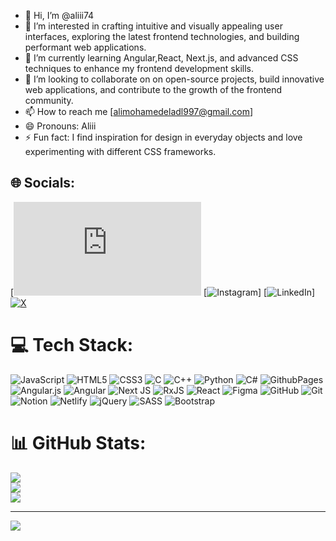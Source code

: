 - 👋 Hi, I’m @aliii74
- 👀 I’m interested in crafting intuitive and visually appealing user interfaces, exploring the latest frontend technologies, and building performant web applications.
- 🌱 I’m currently learning Angular,React, Next.js, and advanced CSS techniques to enhance my frontend development skills.
- 💞️ I’m looking to collaborate on on open-source projects, build innovative web applications, and contribute to the growth of the frontend community.
- 📫 How to reach me [alimohamedeladl997@gmail.com]
- 😄 Pronouns: Aliii
- ⚡ Fun fact:  I find inspiration for design in everyday objects and love experimenting with different CSS frameworks.




## 🌐 Socials:
[![Facebook](https://www.facebook.com/profile.php?id=100087612997612&mibextid=ZbWKwL) [![Instagram](https://www.instagram.com/ali.mohamed880o?igsh=b2UycDk3bzN0YzN4)] [![LinkedIn](https://www.linkedin.com/in/ali-mohamed-el-adl-b5a50923a?utm_source=share&utm_campaign=share_via&utm_content=profile&utm_medium=android_app)] [![X]([https://img.shields.io/badge/X-black.svg?logo=X&logoColor=white)](https://x.com/https://x.com/Aliiimohamed72?t=mR8XEkVBUtAWGbBonelgwg&s=09])

# 💻 Tech Stack:
![JavaScript](https://img.shields.io/badge/javascript-%23323330.svg?style=for-the-badge&logo=javascript&logoColor=%23F7DF1E) ![HTML5](https://img.shields.io/badge/html5-%23E34F26.svg?style=for-the-badge&logo=html5&logoColor=white) ![CSS3](https://img.shields.io/badge/css3-%231572B6.svg?style=for-the-badge&logo=css3&logoColor=white) ![C](https://img.shields.io/badge/c-%2300599C.svg?style=for-the-badge&logo=c&logoColor=white) ![C++](https://img.shields.io/badge/c++-%2300599C.svg?style=for-the-badge&logo=c%2B%2B&logoColor=white) ![Python](https://img.shields.io/badge/python-3670A0?style=for-the-badge&logo=python&logoColor=ffdd54) ![C#](https://img.shields.io/badge/c%23-%23239120.svg?style=for-the-badge&logo=csharp&logoColor=white) ![GithubPages](https://img.shields.io/badge/github%20pages-121013?style=for-the-badge&logo=github&logoColor=white) ![Angular.js](https://img.shields.io/badge/angular.js-%23E23237.svg?style=for-the-badge&logo=angularjs&logoColor=white) ![Angular](https://img.shields.io/badge/angular-%23DD0031.svg?style=for-the-badge&logo=angular&logoColor=white) ![Next JS](https://img.shields.io/badge/Next-black?style=for-the-badge&logo=next.js&logoColor=white) ![RxJS](https://img.shields.io/badge/rxjs-%23B7178C.svg?style=for-the-badge&logo=reactivex&logoColor=white) ![React](https://img.shields.io/badge/react-%2320232a.svg?style=for-the-badge&logo=react&logoColor=%2361DAFB) ![Figma](https://img.shields.io/badge/figma-%23F24E1E.svg?style=for-the-badge&logo=figma&logoColor=white) ![GitHub](https://img.shields.io/badge/github-%23121011.svg?style=for-the-badge&logo=github&logoColor=white) ![Git](https://img.shields.io/badge/git-%23F05033.svg?style=for-the-badge&logo=git&logoColor=white) ![Notion](https://img.shields.io/badge/Notion-%23000000.svg?style=for-the-badge&logo=notion&logoColor=white) ![Netlify](https://img.shields.io/badge/netlify-%23000000.svg?style=for-the-badge&logo=netlify&logoColor=#00C7B7) ![jQuery](https://img.shields.io/badge/jquery-%230769AD.svg?style=for-the-badge&logo=jquery&logoColor=white) ![SASS](https://img.shields.io/badge/SASS-hotpink.svg?style=for-the-badge&logo=SASS&logoColor=white) ![Bootstrap](https://img.shields.io/badge/bootstrap-%238511FA.svg?style=for-the-badge&logo=bootstrap&logoColor=white)
# 📊 GitHub Stats:
![](https://github-readme-stats.vercel.app/api?username=aliii74&theme=dark&hide_border=true&include_all_commits=false&count_private=false)<br/>
![](https://github-readme-streak-stats.herokuapp.com/?user=aliii74&theme=dark&hide_border=true)<br/>
![](https://github-readme-stats.vercel.app/api/top-langs/?username=aliii74&theme=dark&hide_border=true&include_all_commits=false&count_private=false&layout=compact)

---
[![](https://visitcount.itsvg.in/api?id=aliii74&icon=0&color=1)](https://visitcount.itsvg.in)

<!-- Proudly created with GPRM ( https://gprm.itsvg.in ) -->
